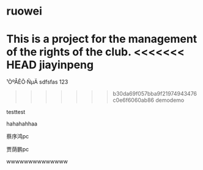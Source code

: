 ﻿
# ruowei
This is a project for the management of the rights of the club.
<<<<<<< HEAD
jiayinpeng
=======
¹ÒºÅÊÕ·ÑµÄ
sdfsfas
123
>>>>>>> b30da69f057bba9f21974943476c0e6f6060ab86
demodemo

testtest

hahahahhaa


蔡序鸿pc

贾荫鹏pc

wwwwwwwwwwwwww

